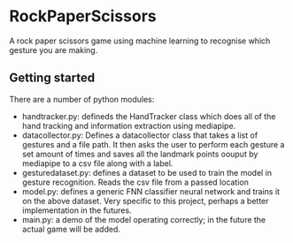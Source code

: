 # RockPaperScissors
A rock paper scissors game using machine learning to recognise which gesture you are making.

## Getting started
There are a number of python modules:
- handtracker.py: defineds the HandTracker class which does all of the hand tracking and information extraction using mediapipe.
- datacollector.py: Defines a datacollector class that takes a list of gestures and a file path. It then asks the user to perform each gesture a set amount of times and saves all the landmark points oouput by mediapipe to a csv file along with a label.
- gesturedataset.py: defines a dataset to be used to train the model in gesture recognition. Reads the csv file from a passed location
- model.py: defines a generic FNN classifier neural network and trains it on the above dataset. Very specific to this project, perhaps a better implementation in the futures.
- main.py: a demo of the model operating correctly; in the future the actual game will be added.